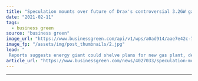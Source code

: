 ```yaml
---
title: "Speculation mounts over future of Drax's controversial 3.2GW gas power project"
date: "2021-02-11"
tags: 
  - business green
source: "business green"
image_url: "https://www.businessgreen.com/api/v1/wps/a0ad914/aae7e42c-7b5a-4a39-8aa3-aa716543d1c6/4/Picture-2-Drax-Power-Station-185x114.jpg"
image_fp: "/assets/img/post_thumbnails/2.jpg"
lead: "
 Reports suggests energy giant could shelve plans for new gas plant, despite recent court victory ..."
article_url: "https://www.businessgreen.com/news/4027033/speculation-mounts-future-drax-controversial-2gw-gas-power-project"
---
```


---
